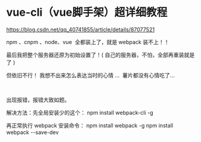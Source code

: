 # vue-cli（vue脚手架）超详细教程
https://blog.csdn.net/qq_40741855/article/details/87077521

npm 、cnpm 、node、vue  全都装上了，就是 webpack 装不上！！

最后我把整个服务器还原为初始设置了！( 自己的服务器，不怕，全部再重装就是了 )

但依旧不行！ 我想不出来怎么表达当时的心情 ...  薯片都没有心情吃了...

 

出现报错，报错大致如题。

解决方法：先全局安装少的这个：
npm install webpack-cli -g

再正常执行 webpack 安装命令：
npm install webpack -g
npm install webpack --save-dev